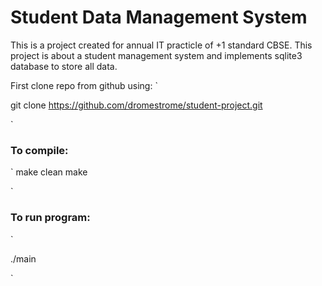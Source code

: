 # Student Data Management System

This is a project created for annual IT practicle of +1 standard CBSE.
This project is about a student management system and implements sqlite3 database to store all data.

First clone repo from github using:
`

git clone https://github.com/dromestrome/student-project.git

`

### To compile:
`
make clean
make

`

### To run program:
`

./main

`

